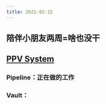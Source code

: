 ```yaml
---
title: 2021-02-15
---
```


## 陪伴小朋友两周=啥也没干
## [PPV System](https://www.youtube.com/watch?v=d93SGaf82OM)
### Pipeline：正在做的工作
### Vault：
